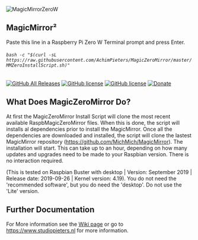 ![MagicMirrorZeroW](https://raw.githubusercontent.com/AchimPieters/MagicZeroMirror/master/images/MagicMirror.png)

## MagicMirror²

Paste this line in a Raspberry Pi Zero W Terminal prompt and press Enter.

###### ```bash -c "$(curl -sL https://raw.githubusercontent.com/AchimPieters/MagicZeroMirror/master/MMZeroInstallScript.sh)"```

[![GitHub All Releases](https://img.shields.io/github/downloads/achimpieters/MagicZeroMirror/total?color=green)](https://github.com/achimpieters/MagicZeroMirror/releases) 
[![GitHub license](https://img.shields.io/badge/License-MIT-yellow.svg)](https://raw.githubusercontent.com/hyperion-project/hyperion.ng/master/LICENSE)
[![GitHub license](https://img.shields.io/github/v/release/achimpieters/MagicZeroMirror)](https://img.shields.io/github/v/release/achimpieters/MagicZeroMirror)
[![Donate](https://img.shields.io/badge/donate-PayPal-blue.svg)](https://paypal.me/AJFPieters)

## What Does MagicZeroMirror Do?

At first the MagicZeroMirror Install Script will clone the most recent available RaspbMagicZeroMirror files. When this is done, the script will installs al dependencies prior to install the MagicMirror. Once all the dependencies are downloaded and installed, the script will clone the lastest MagicMirror repository (https://github.com/MichMich/MagicMirror). The installation will start. This can take up to an hour, depending on how many updates and upgrades need to be made to your Raspbian version. There is no interaction required.

(This is tested on Raspbian Buster with desktop | Version: September 2019 | Release date: 2019-09-26 | Kernel version: 4.19). You do not need the 'recommended software', but you do need the 'desktop'. Do not use the 'Lite' version.

## Further Documentation

For More information see the [Wiki page](https://github.com/AchimPieters/MagicZeroMirror/wiki) or go to https://www.studiopieters.nl for more information.
